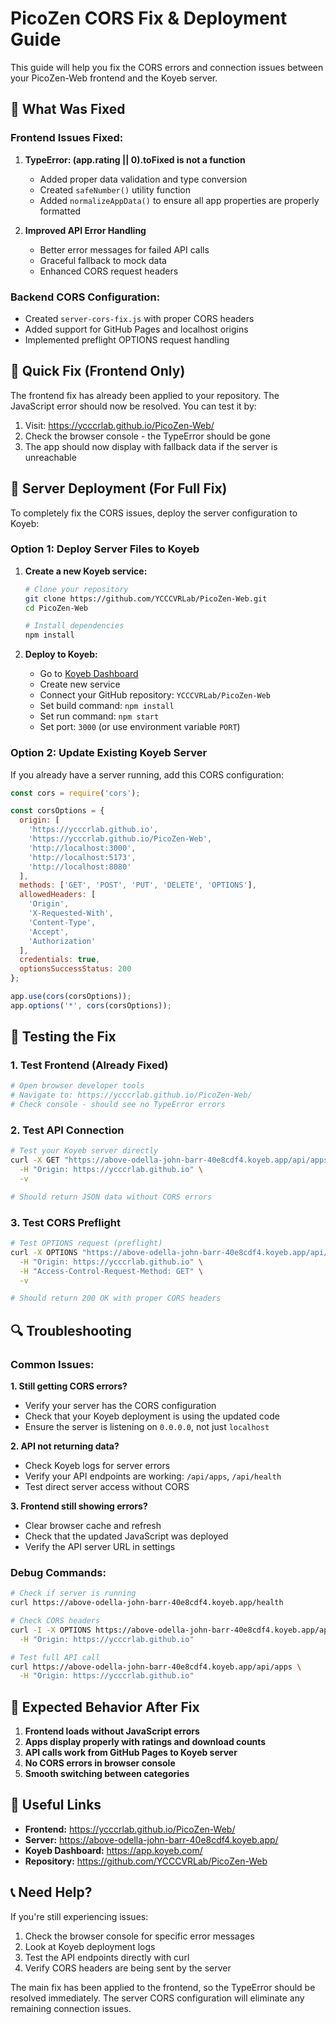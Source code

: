 # PicoZen CORS Fix & Deployment Guide

This guide will help you fix the CORS errors and connection issues between your PicoZen-Web frontend and the Koyeb server.

## 🔧 What Was Fixed

### Frontend Issues Fixed:
1. **TypeError: (app.rating || 0).toFixed is not a function**
   - Added proper data validation and type conversion
   - Created `safeNumber()` utility function
   - Added `normalizeAppData()` to ensure all app properties are properly formatted

2. **Improved API Error Handling**
   - Better error messages for failed API calls
   - Graceful fallback to mock data
   - Enhanced CORS request headers

### Backend CORS Configuration:
- Created `server-cors-fix.js` with proper CORS headers
- Added support for GitHub Pages and localhost origins
- Implemented preflight OPTIONS request handling

## 🚀 Quick Fix (Frontend Only)

The frontend fix has already been applied to your repository. The JavaScript error should now be resolved. You can test it by:

1. Visit: https://ycccrlab.github.io/PicoZen-Web/
2. Check the browser console - the TypeError should be gone
3. The app should now display with fallback data if the server is unreachable

## 🔧 Server Deployment (For Full Fix)

To completely fix the CORS issues, deploy the server configuration to Koyeb:

### Option 1: Deploy Server Files to Koyeb

1. **Create a new Koyeb service:**
   ```bash
   # Clone your repository
   git clone https://github.com/YCCCVRLab/PicoZen-Web.git
   cd PicoZen-Web
   
   # Install dependencies
   npm install
   ```

2. **Deploy to Koyeb:**
   - Go to [Koyeb Dashboard](https://app.koyeb.com/)
   - Create new service
   - Connect your GitHub repository: `YCCCVRLab/PicoZen-Web`
   - Set build command: `npm install`
   - Set run command: `npm start`
   - Set port: `3000` (or use environment variable `PORT`)

### Option 2: Update Existing Koyeb Server

If you already have a server running, add this CORS configuration:

```javascript
const cors = require('cors');

const corsOptions = {
  origin: [
    'https://ycccrlab.github.io',
    'https://ycccrlab.github.io/PicoZen-Web',
    'http://localhost:3000',
    'http://localhost:5173',
    'http://localhost:8080'
  ],
  methods: ['GET', 'POST', 'PUT', 'DELETE', 'OPTIONS'],
  allowedHeaders: [
    'Origin',
    'X-Requested-With',
    'Content-Type',
    'Accept',
    'Authorization'
  ],
  credentials: true,
  optionsSuccessStatus: 200
};

app.use(cors(corsOptions));
app.options('*', cors(corsOptions));
```

## 🧪 Testing the Fix

### 1. Test Frontend (Already Fixed)
```bash
# Open browser developer tools
# Navigate to: https://ycccrlab.github.io/PicoZen-Web/
# Check console - should see no TypeError errors
```

### 2. Test API Connection
```bash
# Test your Koyeb server directly
curl -X GET "https://above-odella-john-barr-40e8cdf4.koyeb.app/api/apps" \
  -H "Origin: https://ycccrlab.github.io" \
  -v

# Should return JSON data without CORS errors
```

### 3. Test CORS Preflight
```bash
# Test OPTIONS request (preflight)
curl -X OPTIONS "https://above-odella-john-barr-40e8cdf4.koyeb.app/api/apps" \
  -H "Origin: https://ycccrlab.github.io" \
  -H "Access-Control-Request-Method: GET" \
  -v

# Should return 200 OK with proper CORS headers
```

## 🔍 Troubleshooting

### Common Issues:

**1. Still getting CORS errors?**
- Verify your server has the CORS configuration
- Check that your Koyeb deployment is using the updated code
- Ensure the server is listening on `0.0.0.0`, not just `localhost`

**2. API not returning data?**
- Check Koyeb logs for server errors
- Verify your API endpoints are working: `/api/apps`, `/api/health`
- Test direct server access without CORS

**3. Frontend still showing errors?**
- Clear browser cache and refresh
- Check that the updated JavaScript was deployed
- Verify the API server URL in settings

### Debug Commands:

```bash
# Check if server is running
curl https://above-odella-john-barr-40e8cdf4.koyeb.app/health

# Check CORS headers
curl -I -X OPTIONS https://above-odella-john-barr-40e8cdf4.koyeb.app/api/apps \
  -H "Origin: https://ycccrlab.github.io"

# Test full API call
curl https://above-odella-john-barr-40e8cdf4.koyeb.app/api/apps \
  -H "Origin: https://ycccrlab.github.io"
```

## 📱 Expected Behavior After Fix

1. **Frontend loads without JavaScript errors**
2. **Apps display properly with ratings and download counts**
3. **API calls work from GitHub Pages to Koyeb server**
4. **No CORS errors in browser console**
5. **Smooth switching between categories**

## 🔗 Useful Links

- **Frontend:** https://ycccrlab.github.io/PicoZen-Web/
- **Server:** https://above-odella-john-barr-40e8cdf4.koyeb.app/
- **Koyeb Dashboard:** https://app.koyeb.com/
- **Repository:** https://github.com/YCCCVRLab/PicoZen-Web

## 📞 Need Help?

If you're still experiencing issues:

1. Check the browser console for specific error messages
2. Look at Koyeb deployment logs
3. Test the API endpoints directly with curl
4. Verify CORS headers are being sent by the server

The main fix has been applied to the frontend, so the TypeError should be resolved immediately. The server CORS configuration will eliminate any remaining connection issues.